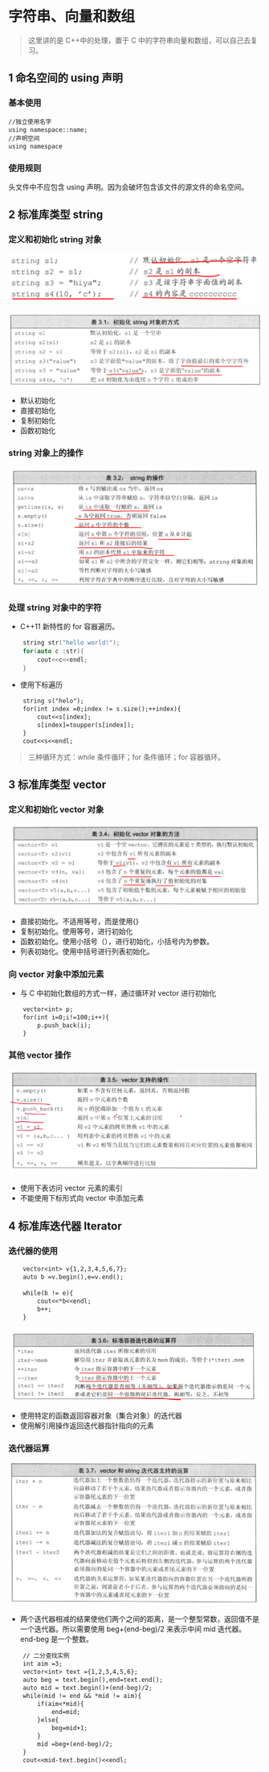 # 字符串、向量和数组

> 这里讲的是 C++中的处理，置于 C 中的字符串向量和数组，可以自己去复习。

## 1 命名空间的 using 声明

### 基本使用

```
//独立使用名字
using namespace::name;
//声明空间
using namespace
```

### 使用规则

头文件中不应包含 using 声明。因为会破坏包含该文件的源文件的命名空间。

## 2 标准库类型 string

### 定义和初始化 string 对象

![](image/2021-03-04-11-40-28.png)

![](image/2021-03-04-11-41-01.png)

- 默认初始化
- 直接初始化
- 复制初始化
- 函数初始化

### string 对象上的操作

![](image/2021-03-04-11-43-30.png)

### 处理 string 对象中的字符

- C++11 新特性的 for 容器遍历。

```C++
    string str("hello world!");
    for(auto c :str){
        cout<<c<<endl;
    }
```

- 使用下标遍历

```
    string s("helo");
    for(int index =0;index != s.size();++index){
        cout<<s[index];
        s[index]=toupper(s[index]);
    }
    cout<<s<<endl;
```

> 三种循环方式：while 条件循环；for 条件循环；for 容器循环。

## 3 标准库类型 vector

### 定义和初始化 vector 对象

![](image/2021-03-04-14-18-52.png)

- 直接初始化。不适用等号，而是使用{}
- 复制初始化。使用等号，进行初始化
- 函数初始化。使用小括号（），进行初始化，小括号内为参数。
- 列表初始化。使用中括号进行列表初始化。

### 向 vector 对象中添加元素

- 与 C 中初始化数组的方式一样，通过循环对 vector 进行初始化

```
    vector<int> p;
    for(int i=0;i!=100;i++){
        p.push_back(i);
    }
```

### 其他 vector 操作

![](image/2021-03-04-14-38-39.png)

- 使用下表访问 vector 元素的索引
- 不能使用下标形式向 vector 中添加元素

## 4 标准库迭代器 Iterator

### 迭代器的使用

```
    vector<int> v{1,2,3,4,5,6,7};
    auto b =v.begin(),e=v.end();

    while(b != e){
        cout<<*b<<endl;
        b++;
    }
```

![](image/2021-03-04-15-29-22.png)

- 使用特定的函数返回容器对象（集合对象）的迭代器
- 使用解引用操作返回迭代器指针指向的元素

### 迭代器运算

![](image/2021-03-04-15-42-38.png)

- 两个迭代器相减的结果使他们两个之间的距离，是一个整型常数，返回值不是一个迭代器。所以需要使用 beg+(end-beg)/2 来表示中间 mid 迭代器。end-beg 是一个整数。

```
    // 二分查找实例
    int aim =3;
    vector<int> text ={1,2,3,4,5,6};
    auto beg = text.begin(),end=text.end();
    auto mid = text.begin()+(end-beg)/2;
    while(mid != end && *mid != aim){
        if(aim<*mid){
            end=mid;
        }else{
            beg=mid+1;
        }
        mid =beg+(end-beg)/2;
    }
    cout<<mid-text.begin()<<endl;
```


